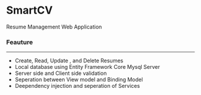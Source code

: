 # SmartCV
Resume Management Web Application
<h3>Feauture</h3><hr>
<ul>
  <li>Create, Read, Update , and Delete Resumes</li>
  <li>Local database using Entity Framework Core Mysql Server</li>
  <li>Server side and Client side validation</li>
  <li>Seperation between View model and Binding Model</li>
  <li>Deependency injection and seperation of Services</li>
</ul>
